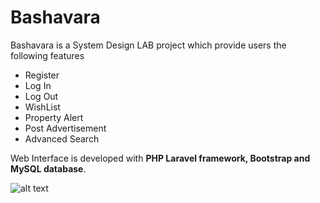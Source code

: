 # Bashavara

Bashavara is a System Design LAB project which provide users the following features

* Register
* Log In
* Log Out
* WishList
* Property Alert
* Post Advertisement
* Advanced Search 

Web Interface is developed with **PHP Laravel framework, Bootstrap and MySQL database**.

![alt text](https://github.com/AhsanAli-buet/Online_Home_Rent/blob/master/System_Design/bashavara_gif.gif?raw=true)
